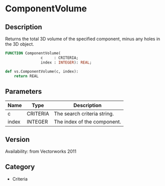 # ComponentVolume

## Description
Returns the total 3D volume of the specified component, minus any holes in the 3D object.

```pascal
FUNCTION ComponentVolume(
				c     : CRITERIA;
				index : INTEGER): REAL;
```

```python
def vs.ComponentVolume(c, index):
    return REAL
```

## Parameters
|Name|Type|Description|
|---|---|---|
|c|CRITERIA|The search criteria string.|
|index|INTEGER|The index of the component.|

## Version
Availability: from Vectorworks 2011

## Category
* Criteria

